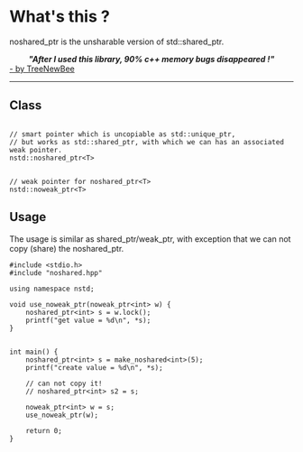 What's this ?
=============

noshared_ptr is the unsharable version of std::shared_ptr.

<center><b><i>"After I used this library, 90% c++ memory bugs disappeared !"</i></b></center> <a href="https://github.com/xhawk18/noshared_ptr">- by TreeNewBee</a>

------------

## Class

```

// smart pointer which is uncopiable as std::unique_ptr,
// but works as std::shared_ptr, with which we can has an associated weak pointer.
nstd::noshared_ptr<T> 


// weak pointer for noshared_ptr<T>
nstd::noweak_ptr<T>

```

## Usage

The usage is similar as shared_ptr/weak_ptr, with exception that we can not copy (share) the noshared_ptr.

```
#include <stdio.h>
#include "noshared.hpp"

using namespace nstd;

void use_noweak_ptr(noweak_ptr<int> w) {
    noshared_ptr<int> s = w.lock();
    printf("get value = %d\n", *s);
}


int main() {
    noshared_ptr<int> s = make_noshared<int>(5);
    printf("create value = %d\n", *s);

    // can not copy it!
    // noshared_ptr<int> s2 = s;

    noweak_ptr<int> w = s;
    use_noweak_ptr(w);
    
    return 0;
}
```
